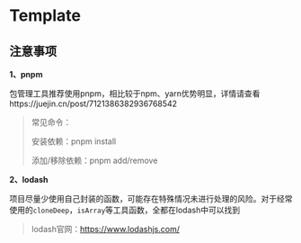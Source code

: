 # Template

## 注意事项

**1、pnpm**

包管理工具推荐使用pnpm，相比较于npm、yarn优势明显，详情请查看https://juejin.cn/post/7121386382936768542

> 常见命令：
>
> 安装依赖：pnpm install
>
> 添加/移除依赖：pnpm add/remove


**2、lodash**

项目尽量少使用自己封装的函数，可能存在特殊情况未进行处理的风险。对于经常使用的`cloneDeep`，`isArray`等工具函数，全都在lodash中可以找到

>lodash官网：https://www.lodashjs.com/
